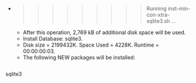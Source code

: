 * >>>>>>>>> Running inst-min-con-xtra-sqlite3.sh ...
  * After this operation, 2,769 kB of additional disk space will be used.
  * Install Database: sqlite3.
  * Disk size = 2199432K. Space Used = 4228K. Runtime = 00:00:00:03.
  * The following NEW packages will be installed:
  ```bash
sqlite3
  ```
